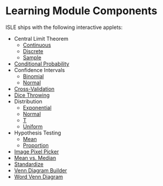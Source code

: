 # Learning Module Components

ISLE ships with the following interactive applets:

* Central Limit Theorem
	* [Continuous](https://isle.heinz.cmu.edu/components/continuous-clt/)
	* [Discrete](https://isle.heinz.cmu.edu/components/discrete-clt/)
	* [Sample](https://isle.heinz.cmu.edu/components/sample-clt/)
* [Conditional Probability](https://isle.heinz.cmu.edu/conditional-probability/)
* Confidence Intervals
	* [Binomial](https://isle.heinz.cmu.edu/confidence-coverage-binomial)
	* [Normal](https://isle.heinz.cmu.edu/confidence-coverage-normal)
* [Cross-Validation](https://isle.heinz.cmu.edu/components/cross-validation/)
* [Dice Throwing](https://isle.heinz.cmu.edu/components/dice-throwing/)
* Distribution
	* [Exponential](https://isle.heinz.cmu.edu/components/exponential-distribution/)
	* [Normal](https://isle.heinz.cmu.edu/components/normal-distribution/)
	* [T](https://isle.heinz.cmu.edu/components/t-distribution/)
	* [Uniform](https://isle.heinz.cmu.edu/components/uniform-distribution/)
* Hypothesis Testing 
	* [Mean](https://isle.heinz.cmu.edu/components/mean-test/)
	* [Proportion](https://isle.heinz.cmu.edu/components/proportion-test/)
* [Image Pixel Picker](https://isle.heinz.cmu.edu/components/image-pixel-picker/)
* [Mean vs. Median](https://isle.heinz.cmu.edu/components/mean-vs-median/)
* [Standardize](https://isle.heinz.cmu.edu/components/standardize/)
* [Venn Diagram Builder](https://isle.heinz.cmu.edu/components/venn-diagram/)
* [Word Venn Diagram](https://isle.heinz.cmu.edu/components/word-venn-diagram/)

